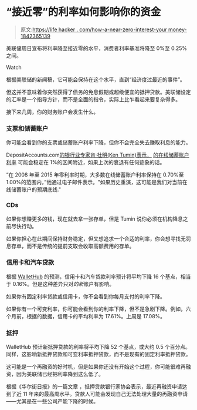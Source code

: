 # “接近零”的利率如何影响你的资金

> 原文:[https://life hacker . com/how-a-near-zero-interest-your money-1842365139](https://lifehacker.com/how-a-near-zero-interest-rate-affects-your-money-1842365139)

美联储周日宣布将利率降至接近零的水平，消费者利率基准将降至 0%至 0.25%之间。

Watch

根据美联储的新闻稿，它可能会保持在这个水平，直到“经济度过最近的事件”。

但这并不意味着你突然获得了债务的免息假期或超级便宜的抵押贷款。美联储设定的汇率是一个指导方针，而不是全面的指令，实际上比乍看起来要复杂得多。

接下来几周，你的财务账户会发生什么。

### **支票和储蓄账户**

你可能会看到你的支票或储蓄账户利率下降，但你不会完全失去赚取利息的能力。

DepositAccounts.com[的银行业专家肯·杜明(Ken Tumin)表示，](http://www.depositaccounts.com) [的在线储蓄账户利率](https://lifehacker.com/leave-your-high-yield-savings-account-alone-1838953599) 可能会稳定在 1%的区间附近，如果上次的衰退有任何迹象的话。

“在 2008 年至 2015 年零利率时期，大多数在线储蓄账户利率保持在 0.70%至 1.00%的范围内，”他通过电子邮件表示。"如果历史重演，这可能是我们对当前在线储蓄账户的预期底线."

### **CDs**

如果你想赚更多的钱，现在就去拿一张存单，但是 Tumin 说你必须在机构降息之前尽快行动。

如果你担心在此期间保持财务稳定，但又想追求一个合适的利率，你会想寻找无罚息存单，而不是传统的提前支取会收取高额费用的存单。

### **信用卡和汽车贷款**

根据 [WalletHub](http://www.wallethub.com) 的预测，信用卡和汽车贷款利率预计将平均下降 16 个基点，相当于 0.16%。但是这种差异只对*的新*账户有影响。

如果你有固定利率贷款或信用卡，你不会看到你每月支付的利率下降。

如果你有一个可变利率，你可能会看到你的利率下降，但不是急剧下降。例如，六个月前，根据的数据，信用卡的平均利率为 17.61%。上周是 17.08%。

### **抵押**

WalletHub 预计新抵押贷款的利率将平均下降 52 个基点，或大约 0.5 个百分点。同样，这影响新抵押贷款和可变利率抵押贷款，而不是现有的固定利率抵押贷款。

这可能是一个再融资的好时机，但是如果你还没有开始这个过程，你可能很难再融资，因为美联储已经把利率降到这么低了。

根据《华尔街日报》的一篇文章 ，抵押贷款银行家协会表示，最近再融资申请达到了近 11 年来的最高周水平。贷款人可能会发现自己无法处理大量的再融资申请——尤其是在一些公司产能下降的时候。